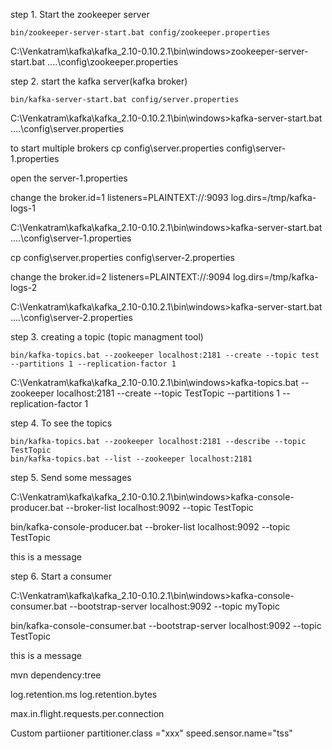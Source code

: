 step 1. Start the zookeeper server

	bin/zookeeper-server-start.bat config/zookeeper.properties

C:\Venkatram\kafka\kafka_2.10-0.10.2.1\bin\windows>zookeeper-server-start.bat ..\..\config\zookeeper.properties

step 2. start the kafka server(kafka broker)

	bin/kafka-server-start.bat config/server.properties

C:\Venkatram\kafka\kafka_2.10-0.10.2.1\bin\windows>kafka-server-start.bat ..\..\config\server.properties

to start multiple brokers
cp config\server.properties config\server-1.properties

open the server-1.properties

change the broker.id=1
listeners=PLAINTEXT://:9093
log.dirs=/tmp/kafka-logs-1

C:\Venkatram\kafka\kafka_2.10-0.10.2.1\bin\windows>kafka-server-start.bat ..\..\config\server-1.properties

cp config\server.properties config\server-2.properties

change the broker.id=2
listeners=PLAINTEXT://:9094
log.dirs=/tmp/kafka-logs-2

C:\Venkatram\kafka\kafka_2.10-0.10.2.1\bin\windows>kafka-server-start.bat ..\..\config\server-2.properties

step 3. creating a topic (topic managment tool)

	bin/kafka-topics.bat --zookeeper localhost:2181 --create --topic test --partitions 1 --replication-factor 1

C:\Venkatram\kafka\kafka_2.10-0.10.2.1\bin\windows>kafka-topics.bat --zookeeper localhost:2181 --create --topic TestTopic --partitions 1 --replication-factor 1


step 4. To see the topics

    bin/kafka-topics.bat --zookeeper localhost:2181 --describe --topic TestTopic
	bin/kafka-topics.bat --list --zookeeper localhost:2181

step 5. Send some messages

C:\Venkatram\kafka\kafka_2.10-0.10.2.1\bin\windows>kafka-console-producer.bat --broker-list localhost:9092 --topic TestTopic

bin/kafka-console-producer.bat --broker-list localhost:9092 --topic TestTopic

this is a message

step 6. Start a consumer

C:\Venkatram\kafka\kafka_2.10-0.10.2.1\bin\windows>kafka-console-consumer.bat --bootstrap-server localhost:9092 --topic myTopic

bin/kafka-console-consumer.bat --bootstrap-server localhost:9092 --topic TestTopic

this is a message


mvn dependency:tree

log.retention.ms
log.retention.bytes

max.in.flight.requests.per.connection

Custom partiioner
partitioner.class ="xxx"
speed.sensor.name="tss"